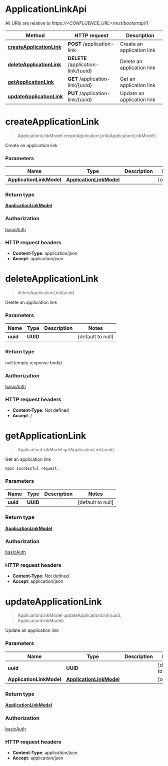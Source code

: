 # ApplicationLinkApi

All URIs are relative to *https://&lt;CONFLUENCE_URL&gt;/rest/bootstrapi/1*

| Method | HTTP request | Description |
|------------- | ------------- | -------------|
| [**createApplicationLink**](ApplicationLinkApi.md#createApplicationLink) | **POST** /application-link | Create an application link |
| [**deleteApplicationLink**](ApplicationLinkApi.md#deleteApplicationLink) | **DELETE** /application-link/{uuid} | Delete an application link |
| [**getApplicationLink**](ApplicationLinkApi.md#getApplicationLink) | **GET** /application-link/{uuid} | Get an application link |
| [**updateApplicationLink**](ApplicationLinkApi.md#updateApplicationLink) | **PUT** /application-link/{uuid} | Update an application link |


<a name="createApplicationLink"></a>
# **createApplicationLink**
> ApplicationLinkModel createApplicationLink(ApplicationLinkModel)

Create an application link

### Parameters

|Name | Type | Description  | Notes |
|------------- | ------------- | ------------- | -------------|
| **ApplicationLinkModel** | [**ApplicationLinkModel**](../Models/ApplicationLinkModel.md)|  | [optional] |

### Return type

[**ApplicationLinkModel**](../Models/ApplicationLinkModel.md)

### Authorization

[basicAuth](../README.md#basicAuth)

### HTTP request headers

- **Content-Type**: application/json
- **Accept**: application/json

<a name="deleteApplicationLink"></a>
# **deleteApplicationLink**
> deleteApplicationLink(uuid)

Delete an application link

### Parameters

|Name | Type | Description  | Notes |
|------------- | ------------- | ------------- | -------------|
| **uuid** | **UUID**|  | [default to null] |

### Return type

null (empty response body)

### Authorization

[basicAuth](../README.md#basicAuth)

### HTTP request headers

- **Content-Type**: Not defined
- **Accept**: */*

<a name="getApplicationLink"></a>
# **getApplicationLink**
> ApplicationLinkModel getApplicationLink(uuid)

Get an application link

    Upon successful request, 

### Parameters

|Name | Type | Description  | Notes |
|------------- | ------------- | ------------- | -------------|
| **uuid** | **UUID**|  | [default to null] |

### Return type

[**ApplicationLinkModel**](../Models/ApplicationLinkModel.md)

### Authorization

[basicAuth](../README.md#basicAuth)

### HTTP request headers

- **Content-Type**: Not defined
- **Accept**: application/json

<a name="updateApplicationLink"></a>
# **updateApplicationLink**
> ApplicationLinkModel updateApplicationLink(uuid, ApplicationLinkModel)

Update an application link

### Parameters

|Name | Type | Description  | Notes |
|------------- | ------------- | ------------- | -------------|
| **uuid** | **UUID**|  | [default to null] |
| **ApplicationLinkModel** | [**ApplicationLinkModel**](../Models/ApplicationLinkModel.md)|  | [optional] |

### Return type

[**ApplicationLinkModel**](../Models/ApplicationLinkModel.md)

### Authorization

[basicAuth](../README.md#basicAuth)

### HTTP request headers

- **Content-Type**: application/json
- **Accept**: application/json

